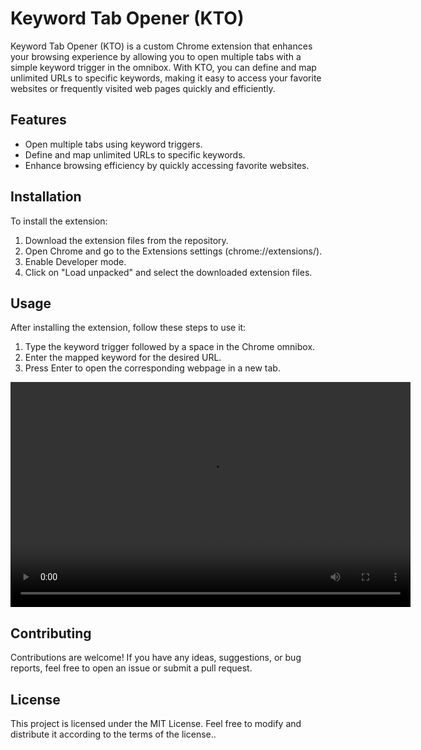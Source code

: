 <!DOCTYPE html>
<html>

<body>

  <h1>Keyword Tab Opener (KTO)</h1>

  <p>Keyword Tab Opener (KTO) is a custom Chrome extension that enhances your browsing experience by allowing you to open multiple tabs with a simple keyword trigger in the omnibox. With KTO, you can define and map unlimited URLs to specific keywords, making it easy to access your favorite websites or frequently visited web pages quickly and efficiently.</p>

  <h2>Features</h2>

  <ul>
    <li>Open multiple tabs using keyword triggers.</li>
    <li>Define and map unlimited URLs to specific keywords.</li>
    <li>Enhance browsing efficiency by quickly accessing favorite websites.</li>
  </ul>

  <h2>Installation</h2>

  <p>To install the extension:</p>
  <ol>
    <li>Download the extension files from the repository.</li>
    <li>Open Chrome and go to the Extensions settings (chrome://extensions/).</li>
    <li>Enable Developer mode.</li>
    <li>Click on "Load unpacked" and select the downloaded extension files.</li>
  </ol>

  <h2>Usage</h2>

  <p>After installing the extension, follow these steps to use it:</p>
  <ol>
    <li>Type the keyword trigger followed by a space in the Chrome omnibox.</li>
    <li>Enter the mapped keyword for the desired URL.</li>
    <li>Press Enter to open the corresponding webpage in a new tab.</li>
  </ol>

  <video width="640" height="360" controls>
  <source src="https://raw.githubusercontent.com/udithanuwanw/Keyword-Tab-Opener--KTO-/2529bbbf05dd20819a8210b4f8eb2cb3db1d333c/tutorial-video.mp4" type="video/mp4">
  Your browser does not support the video tag.
</video>

  <h2>Contributing</h2>

  <p>Contributions are welcome! If you have any ideas, suggestions, or bug reports, feel free to open an issue or submit a pull request.</p>

  <h2>License</h2>

  <p>This project is licensed under the MIT License. Feel free to modify and distribute it according to the terms of the license..</p>

</body>
</html>
